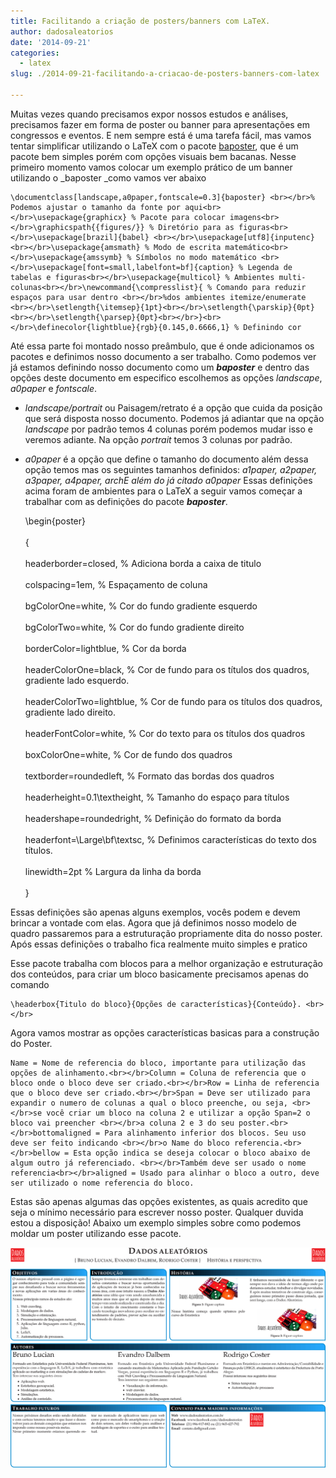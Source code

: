 ```yaml
---
title: Facilitando a criação de posters/banners com LaTeX.
author: dadosaleatorios
date: '2014-09-21'
categories:
  - latex
slug: ./2014-09-21-facilitando-a-criacao-de-posters-banners-com-latex

---
```


Muitas vezes quando precisamos expor nossos estudos e análises, precisamos fazer em forma de poster ou banner para apresentações em congressos e eventos.
E nem sempre está é uma tarefa fácil, mas vamos tentar simplificar utilizando o LaTeX com o pacote [baposter](http://www.brian-amberg.de/uni/poster/baposter/baposter_guide.pdf), que é um pacote bem simples porém com opções visuais bem bacanas.
Nesse primeiro momento vamos colocar um exemplo prático de um banner utilizando o _baposter _como vamos ver abaixo

    \documentclass[landscape,a0paper,fontscale=0.3]{baposter} <br></br>% Podemos ajustar o tamanho da fonte por aqui<br></br>\usepackage{graphicx} % Pacote para colocar imagens<br></br>\graphicspath{{figures/}} % Diretório para as figuras<br></br>\usepackage[brazil]{babel} <br></br>\usepackage[utf8]{inputenc} <br></br>\usepackage{amsmath} % Modo de escrita matemático<br></br>\usepackage{amssymb} % Símbolos no modo matemático <br></br>\usepackage[font=small,labelfont=bf]{caption} % Legenda de tabelas e figuras<br></br>\usepackage{multicol} % Ambientes multi-colunas<br></br>\newcommand{\compresslist}{ % Comando para reduzir espaços para usar dentro <br></br>%dos ambientes itemize/enumerate <br></br>\setlength{\itemsep}{1pt}<br></br>\setlength{\parskip}{0pt}<br></br>\setlength{\parsep}{0pt}<br></br>}<br></br>\definecolor{lightblue}{rgb}{0.145,0.6666,1} % Definindo cor

Até essa parte foi montado nosso preâmbulo, que é onde adicionamos os pacotes e definimos nosso documento a ser trabalho. Como podemos ver já estamos definindo nosso documento como um _**baposter**_ e dentro das opções deste documento em especifico escolhemos as opções _landscape_, _a0paper_ e _fontscale_.

  * _landscape/portrait_ ou Paisagem/retrato é a opção que cuida da posição que será disposta nosso documento. Podemos já adiantar que na opção _landscape_ por padrão temos 4 colunas porém podemos mudar isso e veremos adiante. Na opção _portrait_ temos 3 colunas por padrão.
  * _a0paper_ é a opção que define o tamanho do documento além dessa opção temos mas os seguintes tamanhos definidos:  _a1paper, a2paper, a3paper, a4paper, archE _além do já citado_ a0paper_
Essas definições acima foram de ambientes para o LaTeX a seguir vamos começar a trabalhar com as definições do pacote  _**baposter**_.

    \begin{poster}<br></br>{<br></br>headerborder=closed, % Adiciona borda a caixa de titulo<br></br>colspacing=1em, % Espaçamento de coluna<br></br>bgColorOne=white, % Cor do fundo gradiente esquerdo<br></br>bgColorTwo=white, % Cor do fundo gradiente direito<br></br>borderColor=lightblue, % Cor da borda<br></br>headerColorOne=black, % Cor de fundo para os títulos dos quadros, gradiente lado esquerdo.<br></br>headerColorTwo=lightblue, % Cor de fundo para os títulos dos quadros, gradiente lado direito.<br></br>headerFontColor=white, % Cor do texto para os títulos dos quadros<br></br>boxColorOne=white, % Cor de fundo dos quadros<br></br>textborder=roundedleft, % Formato das bordas dos quadros<br></br>headerheight=0.1\textheight, % Tamanho do espaço para títulos<br></br>headershape=roundedright, % Definição do formato da borda<br></br>headerfont=\Large\bf\textsc, % Definimos características do texto dos títulos.<br></br>linewidth=2pt % Largura da linha da borda<br></br>}

Essas definições são apenas alguns exemplos, vocês podem e devem brincar a vontade com elas. Agora que já definimos nosso modelo de quadro passaremos para a estruturação propriamente dita do nosso poster.
Após essas definições o trabalho fica realmente muito simples e pratico

Esse pacote trabalha com blocos para a melhor organização e estruturação dos conteúdos, para criar um bloco basicamente precisamos apenas do comando

    \headerbox{Titulo do bloco}{Opções de características}{Conteúdo}. <br></br>

Agora vamos mostrar as opções características basicas para a construção do Poster.

    Name = Nome de referencia do bloco, importante para utilização das opções de alinhamento.<br></br>Column = Coluna de referencia que o bloco onde o bloco deve ser criado.<br></br>Row = Linha de referencia que o bloco deve ser criado.<br></br>Span = Deve ser utilizado para expandir o numero de colunas a qual o bloco preenche, ou seja, <br></br>se você criar um bloco na coluna 2 e utilizar a opção Span=2 o bloco vai preencher <br></br>a coluna 2 e 3 do seu poster.<br></br>bottomaligned = Para alinhamento inferior dos blocos. Seu uso deve ser feito indicando <br></br>o Name do bloco referencia.<br></br>bellow = Esta opção indica se deseja colocar o bloco abaixo de algum outro já referenciado. <br></br>Também deve ser usado o nome referencia<br></br>aligned = Usado para alinhar o bloco a outro, deve ser utilizado o nome referencia do bloco.

Estas são apenas algumas das opções existentes, as quais acredito que seja o mínimo necessário  para escrever nosso poster.
Qualquer duvida estou a disposição!
Abaixo um exemplo simples sobre como podemos moldar um poster utilizando esse pacote.

![](./imagem-01.png)
